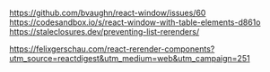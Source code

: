 https://github.com/bvaughn/react-window/issues/60
https://codesandbox.io/s/react-window-with-table-elements-d861o
https://staleclosures.dev/preventing-list-rerenders/

https://felixgerschau.com/react-rerender-components?utm_source=reactdigest&utm_medium=web&utm_campaign=251
